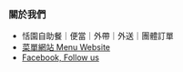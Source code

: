 ### 關於我們
- 恬園自助餐｜便當｜外帶｜外送｜團體訂單
- [菜單網站 Menu Website](https://tianyuanfood.github.io/menu/)
- [Facebook, Follow us](https://www.facebook.com/profile.php?id=100086130757987)
